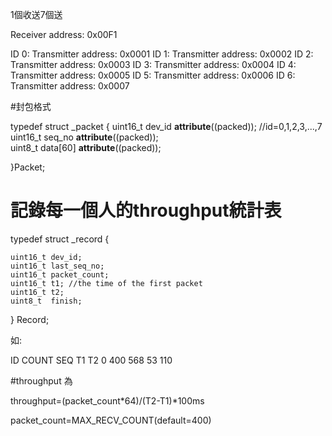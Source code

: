 

1個收送7個送

Receiver address: 0x00F1

ID 0:  Transmitter address: 0x0001
ID 1:  Transmitter address: 0x0002
ID 2:  Transmitter address: 0x0003
ID 3:  Transmitter address: 0x0004
ID 4:  Transmitter address: 0x0005
ID 5:  Transmitter address: 0x0006
ID 6:  Transmitter address: 0x0007


#封包格式

typedef struct _packet
{
  uint16_t dev_id __attribute__((packed)); //id=0,1,2,3,...,7
  uint16_t seq_no __attribute__((packed));  
   uint8_t data[60] __attribute__((packed));
	
}Packet;

# 記錄每一個人的throughput統計表
typedef struct _record {
  
	uint16_t dev_id;
	uint16_t last_seq_no;
	uint16_t packet_count;
	uint16_t t1; //the time of the first packet
	uint16_t t2; 
	uint8_t  finish;
	
} Record;

如:

ID COUNT SEQ T1 T2
 0  400  568   53  110


#throughput 為

throughput=(packet_count*64)/(T2-T1)*100ms


packet_count=MAX_RECV_COUNT(default=400)
